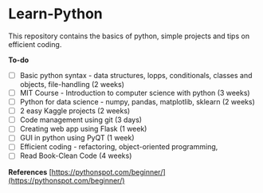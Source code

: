 # Learn-Python
This repository contains the basics of python, simple projects and tips on efficient coding.

**To-do**
- [ ] Basic python syntax - data structures, lopps, conditionals, classes and objects, file-handling (2 weeks)
- [ ] MIT Course - Introduction to computer science with python (3 weeks)
- [ ] Python for data science - numpy, pandas, matplotlib, sklearn (2 weeks)
- [ ] 2 easy Kaggle projects (2 weeks)
- [ ] Code management using git (3 days)
- [ ] Creating web app using Flask (1 week)
- [ ] GUI in python using PyQT (1 week)
- [ ] Efficient coding - refactoring, object-oriented programming, 
- [ ] Read Book-Clean Code (4 weeks)

**References**
[https://pythonspot.com/beginner/](https://pythonspot.com/beginner/)
